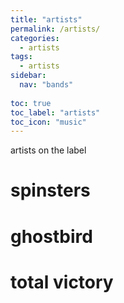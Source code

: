 ```yaml
---
title: "artists"
permalink: /artists/
categories:
  - artists
tags:
  - artists
sidebar:
  nav: "bands"
  
toc: true
toc_label: "artists"
toc_icon: "music"
---
```


artists on the label

# spinsters
# ghostbird
# total victory
